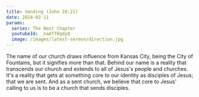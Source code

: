 ```yaml
---
title: Sending (John 20:21)
date: 2024-02-11
params:
  series: The Next Chapter
  youtubeId: _naAffHqdyQ
  image: /images/latest-sermon/direction.jpg
---
```

The name of our church draws influence from Kansas City, being the City of Fountains, but it signifies more than that. Behind our name is a reality that transcends our church and extends to all of Jesus's people and churches. It's a reality that gets at something core to our identity as disciples of Jesus; that we are sent. And as a sent church, we believe that core to Jesus' calling to us is to be a church that sends disciples.